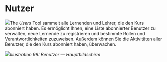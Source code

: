 # Nutzer

![](../../.gitbook/assets/graphics73.png)The _Users_ Tool sammelt alle Lernenden und Lehrer, die den Kurs abonniert haben. Es ermöglicht Ihnen, eine Liste abonnierter Benutzer zu verwalten, neue Lernende zu registrieren und bestimmte Rollen und Verantwortlichkeiten zuzuweisen. Außerdem können Sie die Aktivitäten aller Benutzer, die den Kurs abonniert haben, überwachen.

![](../../.gitbook/assets/graphics173.png)_Illustration 99: Benutzer — Hauptbildschirm_